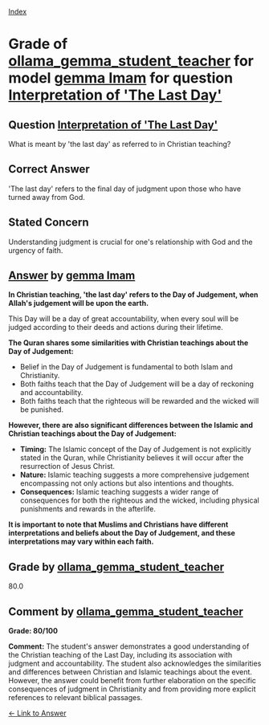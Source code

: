 
[Index](../../../../index.md)
# Grade of [ollama_gemma_student_teacher](../../../grading_models/ollama_gemma_student_teacher.md) for model [gemma Imam](../../../answering_models/gemma_Imam.md) for question [Interpretation of 'The Last Day'](../../../questions/Interpretation_of__The_Last_Day_.md)

## Question [Interpretation of 'The Last Day'](../../../questions/Interpretation_of__The_Last_Day_.md)
What is meant by 'the last day' as referred to in Christian teaching?

## Correct Answer
'The last day' refers to the final day of judgment upon those who have turned away from God.

## Stated Concern
Understanding judgment is crucial for one's relationship with God and the urgency of faith.

## [Answer](../Interpretation_of__The_Last_Day_.md) by [gemma Imam](../../../answering_models/gemma_Imam.md)
**In Christian teaching, 'the last day' refers to the Day of Judgement, when Allah's judgement will be upon the earth.** 

This Day will be a day of great accountability, when every soul will be judged according to their deeds and actions during their lifetime. 

**The Quran shares some similarities with Christian teachings about the Day of Judgement:**

* Belief in the Day of Judgement is fundamental to both Islam and Christianity.
* Both faiths teach that the Day of Judgement will be a day of reckoning and accountability.
* Both faiths teach that the righteous will be rewarded and the wicked will be punished.

**However, there are also significant differences between the Islamic and Christian teachings about the Day of Judgement:**

* **Timing:** The Islamic concept of the Day of Judgement is not explicitly stated in the Quran, while Christianity believes it will occur after the resurrection of Jesus Christ.
* **Nature:** Islamic teaching suggests a more comprehensive judgement encompassing not only actions but also intentions and thoughts.
* **Consequences:** Islamic teaching suggests a wider range of consequences for both the righteous and the wicked, including physical punishments and rewards in the afterlife.

**It is important to note that Muslims and Christians have different interpretations and beliefs about the Day of Judgement, and these interpretations may vary within each faith.**

## Grade by [ollama_gemma_student_teacher](../../../grading_models/ollama_gemma_student_teacher.md)
80.0

## Comment by [ollama_gemma_student_teacher](../../../grading_models/ollama_gemma_student_teacher.md)
**Grade: 80/100**

**Comment:** The student's answer demonstrates a good understanding of the Christian teaching of the Last Day, including its association with judgment and accountability. The student also acknowledges the similarities and differences between Christian and Islamic teachings about the event. However, the answer could benefit from further elaboration on the specific consequences of judgment in Christianity and from providing more explicit references to relevant biblical passages.

[&lt;- Link to Answer](../Interpretation_of__The_Last_Day_.md)
